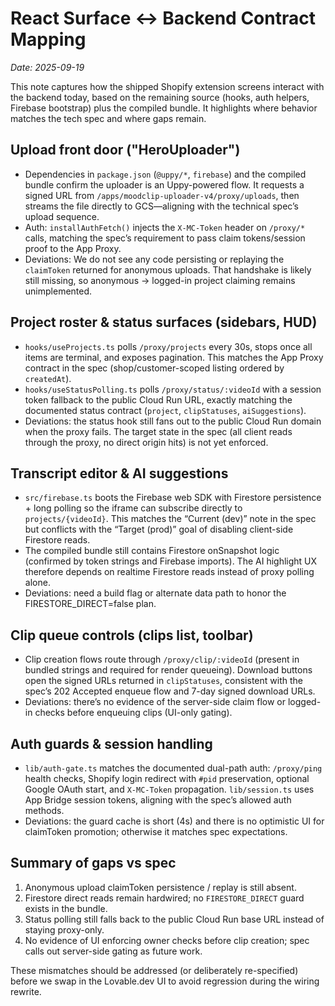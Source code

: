# React Surface ↔ Backend Contract Mapping

_Date: 2025-09-19_

This note captures how the shipped Shopify extension screens interact with the backend today, based on the remaining source (hooks, auth helpers, Firebase bootstrap) plus the compiled bundle. It highlights where behavior matches the tech spec and where gaps remain.

## Upload front door ("HeroUploader")
- Dependencies in `package.json` (`@uppy/*`, `firebase`) and the compiled bundle confirm the uploader is an Uppy-powered flow. It requests a signed URL from `/apps/moodclip-uploader-v4/proxy/uploads`, then streams the file directly to GCS—aligning with the technical spec’s upload sequence.
- Auth: `installAuthFetch()` injects the `X-MC-Token` header on `/proxy/*` calls, matching the spec’s requirement to pass claim tokens/session proof to the App Proxy.
- Deviations: We do not see any code persisting or replaying the `claimToken` returned for anonymous uploads. That handshake is likely still missing, so anonymous → logged-in project claiming remains unimplemented.

## Project roster & status surfaces (sidebars, HUD)
- `hooks/useProjects.ts` polls `/proxy/projects` every 30s, stops once all items are terminal, and exposes pagination. This matches the App Proxy contract in the spec (shop/customer-scoped listing ordered by `createdAt`).
- `hooks/useStatusPolling.ts` polls `/proxy/status/:videoId` with a session token fallback to the public Cloud Run URL, exactly matching the documented status contract (`project`, `clipStatuses`, `aiSuggestions`).
- Deviations: the status hook still fans out to the public Cloud Run domain when the proxy fails. The target state in the spec (all client reads through the proxy, no direct origin hits) is not yet enforced.

## Transcript editor & AI suggestions
- `src/firebase.ts` boots the Firebase web SDK with Firestore persistence + long polling so the iframe can subscribe directly to `projects/{videoId}`. This matches the “Current (dev)” note in the spec but conflicts with the “Target (prod)” goal of disabling client-side Firestore reads.
- The compiled bundle still contains Firestore onSnapshot logic (confirmed by token strings and Firebase imports). The AI highlight UX therefore depends on realtime Firestore reads instead of proxy polling alone.
- Deviations: need a build flag or alternate data path to honor the FIRESTORE_DIRECT=false plan.

## Clip queue controls (clips list, toolbar)
- Clip creation flows route through `/proxy/clip/:videoId` (present in bundled strings and required for render queueing). Download buttons open the signed URLs returned in `clipStatuses`, consistent with the spec’s 202 Accepted enqueue flow and 7-day signed download URLs.
- Deviations: there’s no evidence of the server-side claim flow or logged-in checks before enqueuing clips (UI-only gating).

## Auth guards & session handling
- `lib/auth-gate.ts` matches the documented dual-path auth: `/proxy/ping` health checks, Shopify login redirect with `#pid` preservation, optional Google OAuth start, and `X-MC-Token` propagation. `lib/session.ts` uses App Bridge session tokens, aligning with the spec’s allowed auth methods.
- Deviations: the guard cache is short (4s) and there is no optimistic UI for claimToken promotion; otherwise it matches spec expectations.

## Summary of gaps vs spec
1. Anonymous upload claimToken persistence / replay is still absent.
2. Firestore direct reads remain hardwired; no `FIRESTORE_DIRECT` guard exists in the bundle.
3. Status polling still falls back to the public Cloud Run base URL instead of staying proxy-only.
4. No evidence of UI enforcing owner checks before clip creation; spec calls out server-side gating as future work.

These mismatches should be addressed (or deliberately re-specified) before we swap in the Lovable.dev UI to avoid regression during the wiring rewrite.
